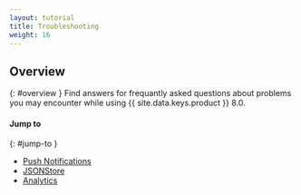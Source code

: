 ```yaml
---
layout: tutorial
title: Troubleshooting
weight: 16
---
```

<!-- NLS_CHARSET=UTF-8 -->
## Overview
{: #overview }
Find answers for frequantly asked questions about problems you may encounter while using {{ site.data.keys.product }} 8.0.

#### Jump to
{: #jump-to }
* [Push Notifications](notifications)
* [JSONStore](jsonstore)
* [Analytics](analytics)
